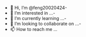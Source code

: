 - 👋 Hi, I’m @feng20020424- 
- 👀 I’m interested in ...-
- 🌱 I’m currently learning ...- 
- 💞️ I’m looking to collaborate on ...- 
- 📫 How to reach me ...
